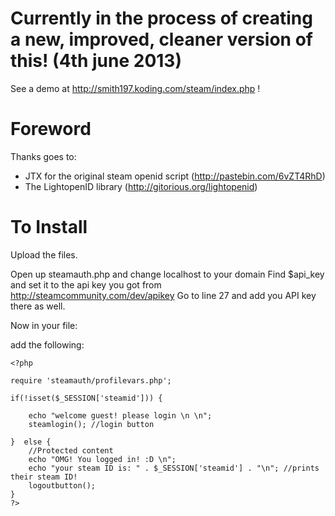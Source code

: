 Currently in the process of creating a new, improved, cleaner version of this! (4th june 2013)
==========================

See a demo at http://smith197.koding.com/steam/index.php !

Foreword
==========================

Thanks goes to:
- JTX for the original steam openid script (http://pastebin.com/6vZT4RhD)
- The LightopenID library (http://gitorious.org/lightopenid)

To Install
==========================

Upload the files.

Open up steamauth.php and change localhost to your domain
Find $api_key and set it to the api key you got from http://steamcommunity.com/dev/apikey
Go to line 27 and add you API key there as well.

Now in your file:

add the following:

    <?php

    require 'steamauth/profilevars.php';

    if(!isset($_SESSION['steamid'])) {

        echo "welcome guest! please login \n \n";
        steamlogin(); //login button
    
    }  else {
        //Protected content
        echo "OMG! You logged in! :D \n";
        echo "your steam ID is: " . $_SESSION['steamid'] . "\n"; //prints their steam ID!
        logoutbutton();
    }     
    ?>
    
    
    
 

